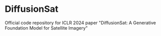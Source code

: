 # DiffusionSat
Official code repository for ICLR 2024 paper "DiffusionSat: A Generative Foundation Model for Satellite Imagery"

